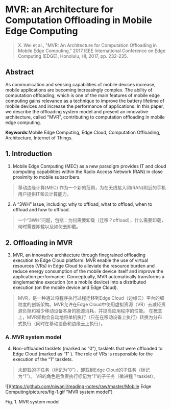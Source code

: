 # MVR: an Architecture for Computation Offloading in Mobile Edge Computing

> X. Wei et al., "MVR: An Architecture for Computation Offloading in Mobile Edge Computing," 2017 IEEE International Conference on Edge Computing (EDGE), Honolulu, HI, 2017, pp. 232-235.

## Abstract

 As communication and sensing capabilities of mobile devices increase, mobile applications are becoming increasingly complex. The ability of computation offloading, which is one of the main features of mobile edge computing gains relevance as a technique to improve the battery lifetime of mobile devices and increase the performance of applications. In this paper, we describe the offloading system model and present an innovative architecture, called "MVR", contributing to computation offloading in mobile edge computing.

**Keywords**:Mobile Edge Computing, Edge Cloud, Computation Offloading, Architecture, Internet of Things.

## 1. Introduction

1.  Mobile Edge Computing (MEC) as a
new paradigm provides IT and cloud computing capabilities
within the Radio Access Network (RAN) in close proximity to
mobile subscribers.

> 移动边缘计算(MEC) 作为一个新的范例，为在无线接入网(RAN)附近的手机用户提供IT和云计算能力。

2. A “3WH” issue, including: why to offload, what to offload, when to offload and how to offload.

> 一个“3WH”问题，包括：为何需要卸载（迁移？offload），什么需要卸载，何时需要卸载以及如何去卸载。

## 2. Offloading in MVR

3.  MVR, an innovative architecture through finegrained offloading execution to Edge Cloud platform. MVR enable the use of virtual resources (VRs) in Edge Cloud to alleviate the resource burden and reduce energy consumption of the mobile device itself and improve the application performance. Conceptually, MVR automatically transforms a singlemachine execution (on a mobile device) into a distributed execution (on the mobile device and Edge Cloud).

> MVR，是一种通过将程序执行过程迁移到Edge Cloud（边缘云）平台的细粒度的创新架构。MVR允许在Edge Cloud中使用虚拟资源（VR）去减轻资源负担和减少移动设备本身的能源消耗，并提高应用程序的性能。 在概念上，MVR架构会自动地将单机执行（只在在移动设备上执行）转换为分布式执行（同时在移动设备和边缘云上执行）。 

### A. MVR system model

4. Non-offloaded tasklets (marked as “0”), tasklets that were offloaded to Edge
Cloud (marked as “1” ). The role of VRs is responsible for the execution of the “1” tasklets.

> 未卸载的子任务（标记为“0”），卸载到Edge Cloud的子任务（标记为“1”）。 VR的角色是负责执行标记为“1”的子任务（微进程？tasklet）。

![](https://github.com/niwanli/reading-notes/raw/master/Mobile Edge Computing/pictures/fig-1.gif "MVR system model")

Fig. 1. MVR system model
